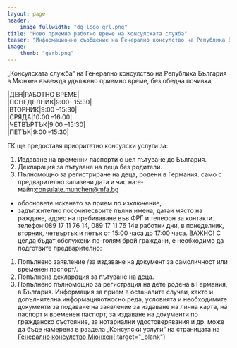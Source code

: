```yaml
---
layout: page
header:
    image_fullwidth: "dg_logo_grl.png"
title: "Ново приемно работно време на Консулската служба"
teaser: "Информационно съобщение на Генерално консулство на Република България в Мюнхен"
image:
    thumb: "gerb.png"
---
```

„Консулската служба“ на Генерално консулство на Република България в Мюнхен  въвежда  удължено приемно време, без обедна почивка  

|ДЕН|РАБОТНО ВРЕМЕ|   
|ПОНЕДЕЛНИК|9:00 –15:30|  
|ВТОРНИК|9:00 –15:30|  
|СРЯДА|10:00 –16:00|  
|ЧЕТВЪРТЪК|9:00 –15:30|  
|ПЕТЪК|9:00 –15:30|  

ГК ще предоставя приоритетно консулски услуги за:
1. Издаване на временни паспорти с цел пътуване до  България. 
2. Декларация за пътуване на деца без родители.
3. Пълномощно за регистриране на деца, родени в Германия. 
само с предварително запазени дата  и час на:е-майл:[consulate.munchen@mfa.bg](mailto:consulate.munchen@mfa.bg)
* обосновете искането за прием по изключение,
* задължително посочитесвоите пълни имена, датаи място на раждане, адрес на пребиваване във ФРГ и телефон за контакти. 
телефон:089  17  11  76  14,  089  17  11  76  14в работни дни, в понеделник, вторник,   четвъртък и петък от 15:00 часа до 17:00 часа.
ВАЖНО! С целда бъдат обслужени по-голям брой граждани, е необходимо  да подготвите предварително:
1. Попълнено заявление /за издаване на документ за самоличност или временен паспорт/.
2. Попълнена декларация за пътуване на деца.
3. Попълнено пълномощно за регистрация на дете родена в Германия, в България.
Информация за прием в останалите случаи, както и допълнителна информацияотносно реда, условията и необходимите документи за подаване на заявление за издаване на лична карта, на паспорт и временен паспорт, за издаване на документи по гражданско състояние, за нотариални удостоверявания и др. може да бъде намерена в раздела „Консулски услуги“ на страницата на [Генерално консулство Мюнхен](https://www.mfa.bg/embassies/germanymunich){:target="_blank"}